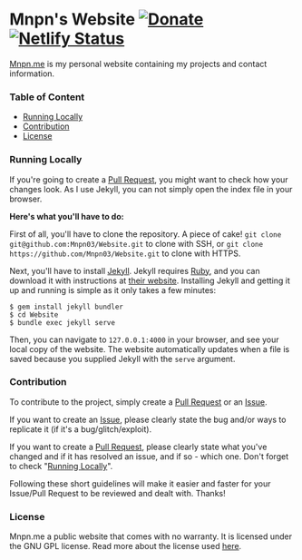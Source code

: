 # Mnpn's Website [![Donate](https://img.shields.io/badge/Donate-PayPal-blue.svg?style=flat-square)](https://paypal.me/mnpn03/) [![Netlify Status](https://api.netlify.com/api/v1/badges/e6f37104-d025-4b17-8699-cb1a2caddd08/deploy-status)](https://app.netlify.com/sites/mnpn/deploys)

[Mnpn.me](https://mnpn.me/) is my personal website containing my projects and contact information.

### Table of Content
- [Running Locally](#running-locally)
- [Contribution](#contribution)
- [License](#license)

### Running Locally
If you're going to create a [Pull Request](https://github.com/Mnpn03/Website/pulls), you might want to check how your changes look. As I use Jekyll, you can not simply open the index file in your browser.

**Here's what you'll have to do:**

First of all, you'll have to clone the repository. A piece of cake!
`git clone git@github.com:Mnpn03/Website.git` to clone with SSH, or
`git clone https://github.com/Mnpn03/Website.git` to clone with HTTPS.

Next, you'll have to install [Jekyll](https://jekyllrb.com/). Jekyll requires [Ruby](https://www.ruby-lang.org/en/), and you can download it with instructions at [their website](https://www.ruby-lang.org/en/). Installing Jekyll and getting it up and running is simple as it only takes a few minutes:
```
$ gem install jekyll bundler
$ cd Website
$ bundle exec jekyll serve
```
Then, you can navigate to `127.0.0.1:4000` in your browser, and see your local copy of the website.
The website automatically updates when a file is saved because you supplied Jekyll with the `serve` argument.

### Contribution
To contribute to the project, simply create a [Pull Request](https://github.com/Mnpn03/Website/pulls) or an [Issue](https://github.com/Mnpn03/Website/issues).

If you want to create an [Issue](https://github.com/Mnpn03/Website/issues), please clearly state the bug and/or ways to replicate it (if it's a bug/glitch/exploit).

If you want to create a [Pull Request](https://github.com/Mnpn03/Website/pulls), please clearly state what you've changed and if it has resolved an issue, and if so - which one. Don't forget to check "[Running Locally](#running-locally)".

Following these short guidelines will make it easier and faster for your Issue/Pull Request to be reviewed and dealt with.
Thanks!

### License
Mnpn.me a public website that comes with no warranty. It is licensed under the GNU GPL license. Read more about the license used [here](https://github.com/Mnpn03/Website/blob/Mnpn/LICENSE).
